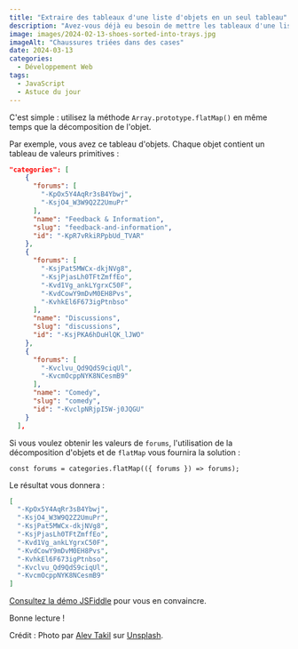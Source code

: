 ```yaml
---
title: "Extraire des tableaux d'une liste d'objets en un seul tableau"
description: "Avez-vous déjà eu besoin de mettre les tableaux d'une liste d'objets dans un seul tableau ? JavaScript fournit une API native pour le faire et c'est simple."
image: images/2024-02-13-shoes-sorted-into-trays.jpg
imageAlt: "Chaussures triées dans des cases"
date: 2024-03-13
categories:
  - Développement Web
tags:
  - JavaScript
  - Astuce du jour
---
```


C'est simple : utilisez la méthode `Array.prototype.flatMap()` en même temps que la décomposition de l'objet.

Par exemple, vous avez ce tableau d'objets. Chaque objet contient un tableau de valeurs primitives :

```json
"categories": [
    {
      "forums": [
        "-KpOx5Y4AqRr3sB4Ybwj",
        "-KsjO4_W3W9Q2Z2UmuPr"
      ],
      "name": "Feedback & Information",
      "slug": "feedback-and-information",
      "id": "-KpR7vRkiRPpbUd_TVAR"
    },
    {
      "forums": [
        "-KsjPat5MWCx-dkjNVg8",
        "-KsjPjasLh0TFtZmffEo",
        "-Kvd1Vg_ankLYgrxC50F",
        "-KvdCowY9mDvM0EH8Pvs",
        "-KvhkEl6F673igPtnbso"
      ],
      "name": "Discussions",
      "slug": "discussions",
      "id": "-KsjPKA6hDuHlQK_lJWO"
    },
    {
      "forums": [
        "-Kvclvu_Qd9QdS9ciqUl",
        "-KvcmOcppNYK8NCesmB9"
      ],
      "name": "Comedy",
      "slug": "comedy",
      "id": "-KvclpNRjpI5W-j0JQGU"
    }
  ],
```

Si vous voulez obtenir les valeurs de `forums`, l'utilisation de la décomposition d'objets et de `flatMap` vous fournira la solution :

```tsx
const forums = categories.flatMap(({ forums }) => forums);
```

Le résultat vous donnera :

```json
[
  "-KpOx5Y4AqRr3sB4Ybwj",
  "-KsjO4_W3W9Q2Z2UmuPr",
  "-KsjPat5MWCx-dkjNVg8",
  "-KsjPjasLh0TFtZmffEo",
  "-Kvd1Vg_ankLYgrxC50F",
  "-KvdCowY9mDvM0EH8Pvs",
  "-KvhkEl6F673igPtnbso",
  "-Kvclvu_Qd9QdS9ciqUl",
  "-KvcmOcppNYK8NCesmB9"
]
```

[Consultez la démo JSFiddle](https://jsfiddle.net/puzzlout/98w7h4xL/) pour vous en convaincre.

Bonne lecture !

Crédit : Photo par [Alev Takil](https://unsplash.com/@alevisionco?utm_content=creditCopyText&utm_medium=referral&utm_source=unsplash) sur [Unsplash](https://unsplash.com/photos/assorted-color-sneakers-d-1FY75fh_s?utm_content=creditCopyText&utm_medium=referral&utm_source=unsplash).

